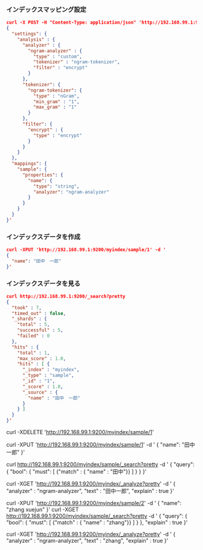 ### インデックスマッピング設定
```json
curl -X POST -H "Content-Type: application/json" 'http://192.168.99.1:9200/myindex' -d '
{
  "settings": {
    "analysis" : {
      "analyzer" : {
        "ngram-analyzer" : {
          "type" : "custom",
          "tokenizer" : "ngram-tokenizer",
          "filter" : "encrypt"
        }
      },
      "tokenizer": {
        "ngram-tokenizer": {
          "type" : "nGram",
          "min_gram" : "1",
          "max_gram" : "1"
        }
      },
      "filter": {
        "encrypt" : {
          "type" : "encrypt"
        }
      }
    }
  },
  "mappings": {
    "sample": {
      "properties": {
        "name": {
          "type": "string",
          "analyzer": "ngram-analyzer"
        }
      }
    }
  }
}'
```

### インデックスデータを作成
```json
curl -XPUT 'http://192.168.99.1:9200/myindex/sample/1' -d '
{
  "name": "田中　一郎"
}'
```

### インデックスデータを見る
```json
curl http://192.168.99.1:9200/_search?pretty
{
  "took" : 7,
  "timed_out" : false,
  "_shards" : {
    "total" : 5,
    "successful" : 5,
    "failed" : 0
  },
  "hits" : {
    "total" : 1,
    "max_score" : 1.0,
    "hits" : [ {
      "_index" : "myindex",
      "_type" : "sample",
      "_id" : "1",
      "_score" : 1.0,
      "_source" : {
        "name" : "田中　一郎"
      }
    } ]
  }
}'
```


curl -XDELETE 'http://192.168.99.1:9200/myindex/sample/1'

curl -XPUT 'http://192.168.99.1:9200/myindex/sample/1' -d '
{
  "name": "田中一郎"
}'

curl http://192.168.99.1:9200/myindex/sample/_search?pretty -d '
{
  "query": { 
    "bool": { 
      "must": [
        {"match" : { "name" : "田中"}}
      ]
    }
  }
}'

curl -XGET 'http://192.168.99.1:9200/myindex/_analyze?pretty' -d '
{
  "analyzer" : "ngram-analyzer",
  "text" : "田中一郎",
  "explain" : true
}'

curl -XPUT 'http://192.168.99.1:9200/myindex/sample/2' -d '
{
  "name": "zhang xuejun"
}'
curl -XGET http://192.168.99.1:9200/myindex/sample/_search?pretty -d '
{
  "query": { 
    "bool": { 
      "must": [
        {"match" : { "name" : "zhang"}}
      ]
    }
  },
  "explain" : true
}'

curl -XGET 'http://192.168.99.1:9200/myindex/_analyze?pretty' -d '
{
  "analyzer" : "ngram-analyzer",
  "text" : "zhang",
  "explain" : true
}'
